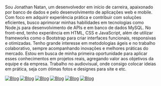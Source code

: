 Sou
Jonathan Natan, um desenvolvedor em início de carreira, apaixonado por
banco de dados e pelo desenvolvimento de aplicações web e mobile. Com
foco em adquirir experiência prática e contribuir com soluções
eficientes, busco aprimorar minhas habilidades em tecnologias como
Node.js para desenvolvimento de APIs e em banco de dados MySQL. No
front-end, tenho experiência em HTML, CSS e JavaScript, além de utilizar
frameworks como o Bootstrap para criar interfaces funcionais,
responsivas e otimizadas.
Tenho grande interesse em metodologias
ágeis e no trabalho colaborativo, sempre acompanhando inovações e
melhores práticas do mercado. Estou em busca de minha primeira
oportunidade para aplicar esses conhecimentos em projetos reais,
agregando valor aos objetivos da equipe e da empresa.
Trabalho no audiovisual, onde consigo colocar ideias em prática, seja com
ótimas fotos e designes para site e etc.

[![Blog](https://img.shields.io/badge/HTML5-E34F26?style=for-the-badge&logo=html5&logoColor=white)](https://br.linkedin.com/)
[![Blog](https://img.shields.io/badge/CSS-239120?&style=for-the-badge&logo=css3&logoColor=white)](https://br.linkedin.com/)
[![Blog](https://img.shields.io/badge/JavaScript-F7DF1E?style=for-the-badge&logo=javascript&logoColor=black)](https://br.linkedin.com/)
[![Blog](https://img.shields.io/badge/TypeScript-007ACC?style=for-the-badge&logo=typescript&logoColor=white)](https://br.linkedin.com/)
[![Blog](https://img.shields.io/badge/Node.js-43853D?style=for-the-badge&logo=node.js&logoColor=white)](https://br.linkedin.com/)
[![Blog](https://img.shields.io/badge/Bootstrap-563D7C?style=for-the-badge&logo=bootstrap&logoColor=white)](https://br.linkedin.com/)
